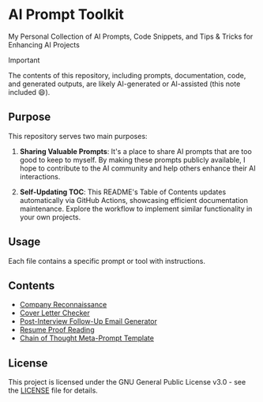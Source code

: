 # AI Prompt Toolkit

My Personal Collection of AI Prompts, Code Snippets, and Tips & Tricks for Enhancing AI Projects

> [!IMPORTANT]
> The contents of this repository, including prompts, documentation, code, and generated outputs, are likely AI-generated or AI-assisted (this note included 😄).

## Purpose

This repository serves two main purposes:

1. **Sharing Valuable Prompts**: It's a place to share AI prompts that are too good to keep to myself. By making these prompts publicly available, I hope to contribute to the AI community and help others enhance their AI interactions.

2. **Self-Updating TOC**: This README's Table of Contents updates automatically via GitHub Actions, showcasing efficient documentation maintenance. Explore the workflow to implement similar functionality in your own projects.

## Usage

Each file contains a specific prompt or tool with instructions.

## Contents

<!-- TOC START -->

* [Company Reconnaissance](tools/job_company_recon.md)
* [Cover Letter Checker](tools/job_cover_letter_checker.md)
* [Post-Interview Follow-Up Email Generator](tools/job_interview_follow_up_email.md)
* [Resume Proof Reading](tools/job_resume_proof_reading.md)
* [Chain of Thought Meta-Prompt Template](tools/llm_cot_meta_prompt_template.md)

<!-- TOC END -->

## License

This project is licensed under the GNU General Public License v3.0 - see the [LICENSE](LICENSE) file for details.
